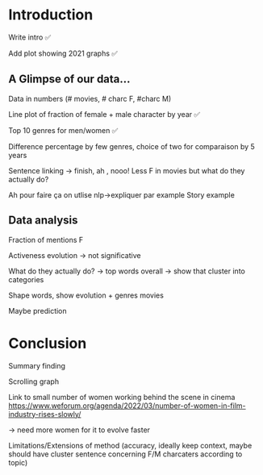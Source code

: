 # Introduction
Write intro ✅

Add plot showing 2021 graphs ✅

## **A Glimpse of our data...**

Data in numbers (# movies, # charc F, #charc M)

Line plot of fraction of female + male character by year ✅

Top 10 genres for men/women ✅

Difference percentage by few genres, choice of two for comparaison by 5 years

Sentence linking -> finish, ah , nooo! Less F in movies but what do they actually do?

Ah pour faire ça on utlise nlp->expliquer par example Story example

## **Data analysis**

Fraction of mentions F 

Activeness evolution -> not significative

What do they actually do? -> top words overall -> show that cluster into categories

Shape words, show evolution + genres movies

Maybe prediction

# Conclusion

Summary finding

Scrolling graph

Link to small number of women working behind the scene in cinema  https://www.weforum.org/agenda/2022/03/number-of-women-in-film-industry-rises-slowly/

-> need more women for it to evolve faster

Limitations/Extensions of method (accuracy, ideally keep context, maybe should have cluster sentence concerning F/M charcaters according to topic)


